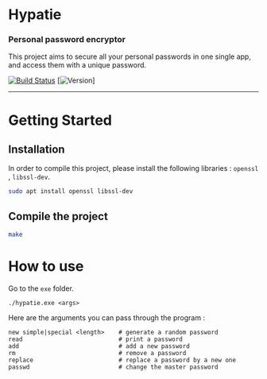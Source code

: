 # Hypatie
### Personal password encryptor
This project aims to secure all your personal passwords in one single app, and access them with a unique password.

[![Build Status](https://travis-ci.com/Kevin-Vu/hypatie.svg?branch=master)](https://travis-ci.com/Kevin-Vu/hypatie) [![Version](https://img.shields.io/badge/hypatie-v1.0-blue.svg)]

----

# Getting Started
## Installation
In order to compile this project, please install the following libraries : `openssl` , `libssl-dev`.

```bash
sudo apt install openssl libssl-dev
```

## Compile the project
```bash
make
```

# How to use
Go to the `exe` folder.
```
./hypatie.exe <args>
```
Here are the arguments you can pass through the program :
```
new simple|special <length>    # generate a random password
read                           # print a password
add                            # add a new password
rm                             # remove a password
replace                        # replace a password by a new one
passwd                         # change the master password
```
